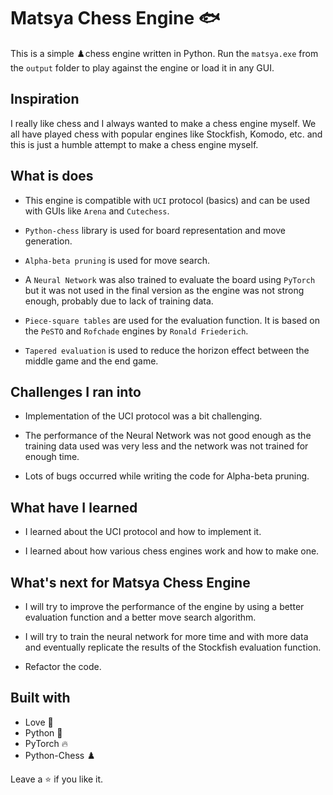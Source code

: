 # Matsya Chess Engine 🐟

This is a simple ♟️chess engine written in Python.
Run the `matsya.exe` from the `output` folder to play against the engine or load it in any GUI.

## Inspiration

I really like chess and I always wanted to make a chess engine myself. We all have played chess with popular engines like Stockfish, Komodo, etc. and this is just a humble attempt to make a chess engine myself.

## What is does

- This engine is compatible with `UCI` protocol (basics) and can be used with GUIs like `Arena` and `Cutechess`.

- `Python-chess` library is used for board representation and move generation.  

- `Alpha-beta pruning` is used for move search.

- A `Neural Network` was also trained to evaluate the board using `PyTorch` but it was not used in the final version as the engine was not strong enough, probably due to lack of training data.

- `Piece-square tables` are used for the evaluation function. It is based on the `PeSTO` and `Rofchade` engines by `Ronald Friederich`.  

- `Tapered evaluation` is used to reduce the horizon effect between the middle game and the end game.

## Challenges I ran into

- Implementation of the UCI protocol was a bit challenging.  

- The performance of the Neural Network was not good enough as the training data used was very less and the network was not trained for enough time.

- Lots of bugs occurred while writing the code for Alpha-beta pruning.

## What have I learned

- I learned about the UCI protocol and how to implement it.

- I learned about how various chess engines work and how to make one.

## What's next for Matsya Chess Engine

- I will try to improve the performance of the engine by using a better evaluation function and a better move search algorithm.

- I will try to train the neural network for more time and with more data and eventually replicate the results of the Stockfish evaluation function.

- Refactor the code.

## Built with

- Love 💖
- Python 🐍
- PyTorch 🔥
- Python-Chess ♟️

Leave a ⭐ if you like it.
